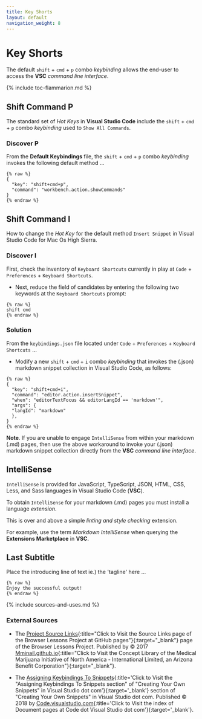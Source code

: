 ```yaml
---
title: Key Shorts
layout: default
navigation_weight: 8
---
```

# Key Shorts

The default `shift` + `cmd` + `p` combo *keybinding* allows the end-user to access the **VSC** *command line interface*.

{% include toc-flammarion.md %}

## Shift Command P

The standard set of *Hot Keys* in **Visual Studio Code** include the `shift` + `cmd` + `p` combo *keybinding* used to `Show All Commands`.

### Discover P

From the **Default Keybindings** file, the `shift` + `cmd` + `p` combo *keybinding* invokes the following default method ...

```liquid
{% raw %}
{
  "key": "shift+cmd+p",
  "command": "workbench.action.showCommands"
}
{% endraw %}
```

## Shift Command I

How to change the *Hot Key* for the default method `Insert Snippet` in Visual Studio Code for Mac Os High Sierra.

### Discover I

First, check the inventory of `Keyboard Shortcuts` currently in play at `Code` + `Preferences` + `Keyboard Shortcuts`.

- Next, reduce the field of candidates by entering the following two keywords at the `Keyboard Shortcuts` prompt:

```liquid
{% raw %}
shift cmd
{% endraw %}
```

### Solution

From the `keybindings.json` file located under `Code` + `Preferences` + `Keyboard Shortcuts` ...

- Modify a new `shift` + `cmd` + `i` combo *keybinding* that invokes the (.json) markdown snippet collection in Visual Studio Code, as follows:

```liquid
{% raw %}
{
  "key": "shift+cmd+i",
  "command": "editor.action.insertSnippet",
  "when": "editorTextFocus && editorLangId == 'markdown'",
  "args": {
  "langId": "markdown"
  },
}
{% endraw %}
```

**Note**. If you are unable to engage `IntelliSense` from within your markdown (.md) pages, then use the above workaround to invoke your (.json) markdown snippet collection directly from the **VSC** *command line interface*.

## IntelliSense

`IntelliSense` is provided for JavaScript, TypeScript, JSON, HTML, CSS, Less, and Sass languages in Visual Studio Code (**VSC**).

To obtain `IntelliSense` for your markdown (.md) pages you must install a language *extension*.

This is over and above a simple *linting and style checking* extension.

For example, use the term *Markdown IntelliSense* when querying the **Extensions Marketplace** in **VSC**.

## Last Subtitle

Place the introducing line of text ie.) the 'tagline' here ...

```liquid
{% raw %}
Enjoy the successful output!
{% endraw %}
```

{% include sources-and-uses.md %}

### External Sources

- The [Project Source Links](https://mminail.github.io/Browser/Source-Browser-Links.htm){:title="Click to Visit the Source Links page of the Browser Lessons Project at GitHub pages"}{:target="_blank"} page of the Browser Lessons Project. Published by © 2017 [Mminail.github.io](https://mminail.github.io/){:title="Click to Visit the Concept Library of the Medical Marijuana Initiative of North America - International Limited, an Arizona Benefit Corporation"}{:target="_blank"}.

- The [Assigning Keybindings To Snippets](https://code.visualstudio.com/docs/editor/userdefinedsnippets){:title='Click to Visit the "Assigning Keybindings To Snippets section" of "Creating Your Own Snippets" in Visual Studio dot com'}{:target='_blank'} section of "Creating Your Own Snippets" in Visual Studio dot com. Published © 2018 by [Code.visualstudio.com](https://code.visualstudio.com/docs/){:title='Click to Visit the index of Document pages at Code dot Visual Studio dot com'}{:target='_blank'}.
